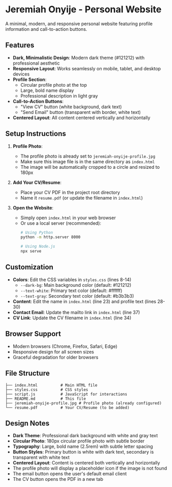 # Jeremiah Onyije - Personal Website

A minimal, modern, and responsive personal website featuring profile information and call-to-action buttons.

## Features

- **Dark, Minimalistic Design**: Modern dark theme (#121212) with professional aesthetic
- **Responsive Layout**: Works seamlessly on mobile, tablet, and desktop devices
- **Profile Section**: 
  - Circular profile photo at the top
  - Large, bold name display
  - Professional description in light gray
- **Call-to-Action Buttons**: 
  - "View CV" button (white background, dark text)
  - "Send Email" button (transparent with border, white text)
- **Centered Layout**: All content centered vertically and horizontally

## Setup Instructions

1. **Profile Photo**:
   - The profile photo is already set to `jeremiah-onyije-profile.jpg`
   - Make sure this image file is in the same directory as `index.html`
   - The image will be automatically cropped to a circle and resized to 180px

2. **Add Your CV/Resume**:
   - Place your CV PDF in the project root directory
   - Name it `resume.pdf` (or update the filename in `index.html`)

3. **Open the Website**:
   - Simply open `index.html` in your web browser
   - Or use a local server (recommended):
     ```bash
     # Using Python
     python -m http.server 8000
     
     # Using Node.js
     npx serve
     ```

## Customization

- **Colors**: Edit the CSS variables in `styles.css` (lines 8-14)
  - `--dark-bg`: Main background color (default: #121212)
  - `--text-white`: Primary text color (default: #ffffff)
  - `--text-gray`: Secondary text color (default: #b3b3b3)
- **Content**: Edit the name in `index.html` (line 23) and profile text (lines 28-30)
- **Contact Email**: Update the mailto link in `index.html` (line 37)
- **CV Link**: Update the CV filename in `index.html` (line 34)

## Browser Support

- Modern browsers (Chrome, Firefox, Safari, Edge)
- Responsive design for all screen sizes
- Graceful degradation for older browsers

## File Structure

```
├── index.html          # Main HTML file
├── styles.css          # CSS styles
├── script.js           # JavaScript for interactions
├── README.md           # This file
├── jeremiah-onyije-profile.jpg # Profile photo (already configured)
└── resume.pdf          # Your CV/Resume (to be added)
```

## Design Notes

- **Dark Theme**: Professional dark background with white and gray text
- **Circular Photo**: 180px circular profile photo with subtle border
- **Typography**: Large, bold name (2.5rem) with subtle letter spacing
- **Button Styles**: Primary button is white with dark text, secondary is transparent with white text
- **Centered Layout**: Content is centered both vertically and horizontally
- The profile photo will display a placeholder icon if the image is not found
- The email button opens the user's default email client
- The CV button opens the PDF in a new tab

